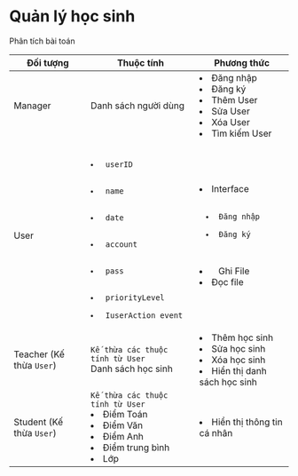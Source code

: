 # Quản lý học sinh


Phân tích bài toán

<table>
    <thead>
        <tr>  
            <th> Đối tượng
            <th> Thuộc tính
            <th> Phương thức
    <tbody>            
        <tr>
            <td> Manager
            <td> Danh sách người dùng
            <td> 
                <li> Đăng nhập
                <li> Đăng ký 
                <li> Thêm User
                <li> Sửa User
                <li> Xóa User
                <li> Tìm kiếm User
        <tr>
            <td> User 
            <td> <code>
                <li> userID <br> 
				<li> name<br>
				<li> date<br>
				<li> account<br>
				<li> pass<br>
				<li> priorityLevel
                <li> IuserAction event
            <td> 
                <li> Interface <ul> <code>
                    <li> Đăng nhập
                    <li> Đăng ký</ul>
                <li> </code> Ghi File
                <li> Đọc file
        <tr>
            <td> Teacher (Kế thừa <code>User</code>)
            <td>
                <code>Kế thừa các thuộc tính từ User</code>
                <br>
                Danh sách học sinh
            <td> 
                <li> Thêm học sinh
                <li> Sửa học sinh
                <li> Xóa học sinh
                <li> Hiển thị danh sách học sinh
        <tr>
            <td> Student (Kế thừa <code>User</code>)
            <td> 
                <code>Kế thừa các thuộc tính từ User</code><br>
                <li> Điểm Toán
                <li> Điểm Văn
                <li> Điểm Anh
                <li> Điểm trung bình
                <li> Lớp
            <td>
                <li> Hiển thị thông tin cá nhân
</table>


